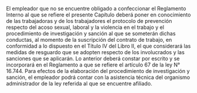 El empleador que no se encuentre obligado a confeccionar el Reglamento Interno al que se refiere el presente Capítulo deberá poner en conocimiento de las trabajadoras y de los trabajadores el protocolo de prevención respecto del acoso sexual, laboral y la violencia en el trabajo y el procedimiento de investigación y sanción al que se someterán dichas conductas, al momento de la suscripción del contrato de trabajo, en conformidad a lo dispuesto en el Título IV del Libro II, el que considerará las medidas de resguardo que se adopten respecto de los involucrados y las sanciones que se aplicarán. Lo anterior deberá constar por escrito y se incorporará en el Reglamento a que se refiere el artículo 67 de la ley N°  16.744. Para efectos de la elaboración del procedimiento de investigación y sanción, el empleador podrá contar con la asistencia técnica del organismo administrador de la ley referida al que se encuentre afiliado.